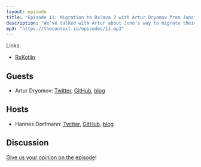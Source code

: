 ```yaml
---
layout: episode
title: "Episode 11: Migration to RxJava 2 with Artur Dryomov from Juno"
description: "We’ve talked with Artur about Juno’s way to migrate their Android Rider app from RxJava 1 to RxJava 2."
mp3: "https://thecontext.io/episodes/11.mp3"
---
```

Links:

* [RxKotlin](https://github.com/ReactiveX/RxKotlin)

## Guests

* Artur Dryomov: [Twitter](https://twitter.com/arturdryomov), [GitHub](https://github.com/ming13), [blog](https://arturdryomov.online)

## Hosts

* Hannes Dorfmann: [Twitter](https://twitter.com/sockeqwe), [GitHub](https://github.com/sockeqwe), [blog](http://hannesdorfmann.com)

## Discussion

[Give us your opinion on the episode](https://thecontext.io/episodes/11/discussion)!
